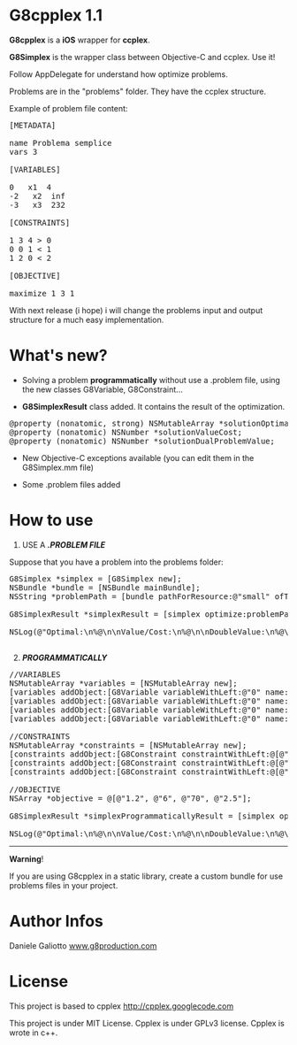 G8cpplex 1.1
========
**G8cpplex** is a **iOS** wrapper for **ccplex**.

**G8Simplex** is the wrapper class between Objective-C and ccplex. Use it!

Follow AppDelegate for understand how optimize problems.

Problems are in the "problems" folder. 
They have the ccplex structure. 

Example of problem file content:

<pre>
[METADATA]

name Problema semplice
vars 3

[VARIABLES]

0   x1  4
-2   x2  inf
-3   x3  232

[CONSTRAINTS]

1 3 4 &gt; 0
0 0 1 &lt; 1
1 2 0 &lt; 2

[OBJECTIVE]

maximize 1 3 1
</pre>

With next release (i hope) i will change the problems input and output structure for a much easy implementation.

What's new?
========

- Solving a problem **programmatically** without use a .problem file, using the new classes G8Variable, G8Constraint...

- **G8SimplexResult** class added. It contains the result of the optimization.

<pre>
@property (nonatomic, strong) NSMutableArray *solutionOptimal;
@property (nonatomic) NSNumber *solutionValueCost;
@property (nonatomic) NSNumber *solutionDualProblemValue;
</pre>

- New Objective-C exceptions available (you can edit them in the G8Simplex.mm file)

- Some .problem files added


How to use
========

1) USE A ***.PROBLEM FILE***

Suppose that you have a problem into the problems folder:

<pre>
G8Simplex *simplex = [G8Simplex new];
NSBundle *bundle = [NSBundle mainBundle];
NSString *problemPath = [bundle pathForResource:@"small" ofType:@"problem"];

G8SimplexResult *simplexResult = [simplex optimize:problemPath];
    
NSLog(@"Optimal:\n%@\n\nValue/Cost:\n%@\n\nDoubleValue:\n%@\n", simplexResult.solutionOptimal, simplexResult.solutionValueCost, simplexResult.solutionDualProblemValue);
    
</pre>


2) ***PROGRAMMATICALLY***

<pre>
//VARIABLES
NSMutableArray *variables = [NSMutableArray new];
[variables addObject:[G8Variable variableWithLeft:@"0" name:@"x1" right:@"inf"]];
[variables addObject:[G8Variable variableWithLeft:@"0" name:@"x2" right:@"inf"]];
[variables addObject:[G8Variable variableWithLeft:@"0" name:@"x3" right:@"inf"]];
[variables addObject:[G8Variable variableWithLeft:@"0" name:@"x4" right:@"inf"]];

//CONSTRAINTS
NSMutableArray *constraints = [NSMutableArray new];
[constraints addObject:[G8Constraint constraintWithLeft:@[@"1.2", @"6", @"70", @"2.5"] relation:LEQ right:@"10000"]];
[constraints addObject:[G8Constraint constraintWithLeft:@[@"1", @"1", @"0", @"0"] relation:EQ right:@"1"]];
[constraints addObject:[G8Constraint constraintWithLeft:@[@"0", @"0", @"1", @"1"] relation:EQ right:@"1"]];
    
//OBJECTIVE
NSArray *objective = @[@"1.2", @"6", @"70", @"2.5"];
    
G8SimplexResult *simplexProgrammaticallyResult = [simplex optimize:variables constaints:constraints goalType:MINIMIZE objective:objective];
    
NSLog(@"Optimal:\n%@\n\nValue/Cost:\n%@\n\nDoubleValue:\n%@\n", simplexProgrammaticallyResult.solutionOptimal, simplexProgrammaticallyResult.solutionValueCost, simplexProgrammaticallyResult.solutionDualProblemValue);
</pre>


___________

**Warning**!

If you are using G8cpplex in a static library, create a custom bundle for use problems files in your project.


Author Infos
========

Daniele Galiotto www.g8production.com

License
========
This project is based to cpplex http://cpplex.googlecode.com

This project is under MIT License. 
Cpplex is under GPLv3 license. Cpplex is wrote in c++.
